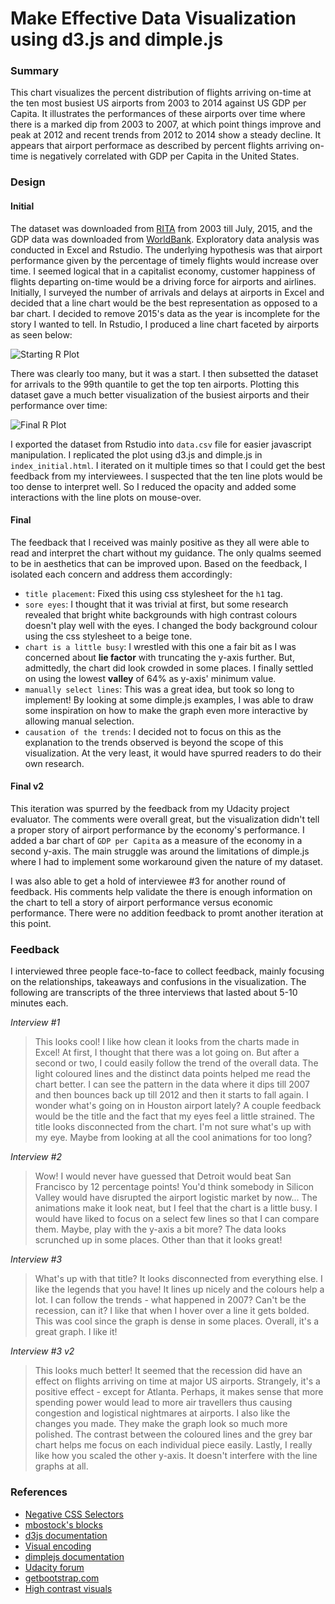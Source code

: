 # Make Effective Data Visualization using d3.js and dimple.js

### Summary

This chart visualizes the percent distribution of flights arriving on-time at the ten most busiest US airports from 2003 to 2014 against US GDP per Capita. It illustrates the performances of these airports over time where there is a marked dip from 2003 to 2007, at which point things improve and peak at 2012 and recent trends from 2012 to 2014 show a steady decline. It appears that airport performace as described by percent flights arriving on-time is negatively correlated with GDP per Capita in the United States.

### Design

#### Initial

The dataset was downloaded from [RITA](http://www.transtats.bts.gov/OT_Delay/ot_delaycause1.asp?display=download&pn=0&month=7&year=2015) from 2003 till July, 2015, and the GDP data was downloaded from [WorldBank](http://data.worldbank.org/indicator/NY.GDP.PCAP.CD). Exploratory data analysis was conducted in Excel and Rstudio. The underlying hypothesis was that airport performance given by the percentage of timely flights would increase over time. I seemed logical that in a capitalist economy, customer happiness of flights departing on-time would be a driving force for airports and airlines. Initially, I surveyed the number of arrivals and delays at airports in Excel and decided that a line chart would be the best representation as opposed to a bar chart. I decided to remove 2015's data as the year is incomplete for the story I wanted to tell. In Rstudio, I produced a line chart faceted by airports as seen below:

![Starting R Plot](https://raw.githubusercontent.com/arvin-dwarka/Udacity_Data_Analyst/master/P6_Make_Effective_Data_Visualization/data/Rplot.png)

There was clearly too many, but it was a start. I then subsetted the dataset for arrivals to the 99th quantile to get the top ten airports. Plotting this dataset gave a much better visualization of the busiest airports and their performance over time:

![Final R Plot](https://raw.githubusercontent.com/arvin-dwarka/Udacity_Data_Analyst/master/P6_Make_Effective_Data_Visualization/data/final_plot.png)

I exported the dataset from Rstudio into `data.csv` file for easier javascript manipulation. I replicated the plot using d3.js and dimple.js in `index_initial.html`. I iterated on it multiple times so that I could get the best feedback from my interviewees. I suspected that the ten line plots would be too dense to interpret well. So I reduced the opacity and added some interactions with the line plots on mouse-over.

#### Final

The feedback that I received was mainly positive as they all were able to read and interpret the chart without my guidance. The only qualms seemed to be in aesthetics that can be improved upon. Based on the feedback, I isolated each concern and address them accordingly:

- `title placement`: Fixed this using css stylesheet for the `h1` tag.
- `sore eyes`: I thought that it was trivial at first, but some research revealed that bright white backgrounds with high contrast colours doesn't play well with the eyes. I changed the body background colour using the css stylesheet to a beige tone.
- `chart is a little busy`: I wrestled with this one a fair bit as I was concerned about **lie factor** with truncating the y-axis further. But, admittedly, the chart did look crowded in some places. I finally settled on using the lowest **valley** of 64% as y-axis' minimum value.
- `manually select lines`: This was a great idea, but took so long to implement! By looking at some dimple.js examples, I was able to draw some inspiration on how to make the graph even more interactive by allowing manual selection. 
- `causation of the trends`: I decided not to focus on this as the explanation to the trends observed is beyond the scope of this visualization. At the very least, it would have spurred readers to do their own research.


#### Final v2

This iteration was spurred by the feedback from my Udacity project evaluator. The comments were overall great, but the visualization didn't tell a proper story of airport performance by the economy's performance. I added a bar chart of `GDP per Capita` as a measure of the economy in a second y-axis. The main struggle was around the limitations of dimple.js where I had to implement some workaround given the nature of my dataset. 

I was also able to get a hold of interviewee #3 for another round of feedback. His comments help validate the there is enough information on the chart to tell a story of airport performance versus economic performance. There were no addition feedback to promt another iteration at this point.

### Feedback

I interviewed three people face-to-face to collect feedback, mainly focusing on the relationships, takeaways and confusions in the visualization. The following are transcripts of the three interviews that lasted about 5-10 minutes each.

*Interview #1*
> This looks cool! I like how clean it looks from the charts made in Excel! At first, I thought that there was a lot going on. But after a second or two, I could easily follow the trend of the overall data. The light coloured lines and the distinct data points helped me read the chart better. I can see the pattern in the data where it dips till 2007 and then bounces back up till 2012 and then it starts to fall again. I wonder what's going on in Houston airport lately?
> A couple feedback would be the title and the fact that my eyes feel a little strained. The title looks disconnected from the chart. I'm not sure what's up with my eye. Maybe from looking at all the cool animations for too long?

*Interview #2*
> Wow! I would never have guessed that Detroit would beat San Francisco  by 12 percentage points! You'd think somebody in Silicon Valley would have disrupted the airport logistic market by now...
> The animations make it look neat, but I feel that the chart is a little busy. I would have liked to focus on a select few lines so that I can compare them. Maybe, play with the y-axis a bit more? The data looks scrunched up in some places. Other than that it looks great!

*Interview #3*
> What's up with that title? It looks disconnected from everything else. I like the legends that you have! It lines up nicely and the colours help a lot. I can follow the trends - what happened in 2007? Can't be the recession, can it? I like that when I hover over a line it gets bolded. This was cool since the graph is dense in some places. Overall, it's a great graph. I like it!

*Interview #3 v2*
> This looks much better! It seemed that the recession did have an effect on flights arriving on time at major US airports. Strangely, it's a positive effect - except for Atlanta. Perhaps, it makes sense that more spending power would lead to more air travellers thus causing congestion and logistical nightmares at airports. I also like the changes you made. They make the graph look so much more polished. The contrast between the coloured lines and the grey bar chart helps me focus on each individual piece easily. Lastly, I really like how you scaled the other y-axis. It doesn't interfere with the line graphs at all.


### References
- [Negative CSS Selectors](http://stackoverflow.com/questions/726493/negative-css-selectors)
- [mbostock's blocks](http://bl.ocks.org/mbostock)
- [d3js documentation](http://d3js.org/)
- [Visual encoding](https://www.targetprocess.com/articles/visual-encoding/)
- [dimplejs documentation](dimplejs.org)
- [Udacity forum](discussions.udacity.com)
- [getbootstrap.com](http://getbootstrap.com/getting-started/)
- [High contrast visuals](http://ux.stackexchange.com/questions/23965/is-there-a-problem-with-using-black-text-on-white-backgrounds)